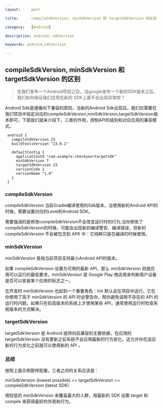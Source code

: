```yaml
---
layout:     post

title:      compileSdkVersion, minSdkVersion 和 targetSdkVersion 的区别

category:   [Android]

description: android，sdkVersion

keywords: android,sdkVersion

---
```


## compileSdkVersion, minSdkVersion 和 targetSdkVersion 的区别

> 在我们发布一个Android项目之后，当google发布一个新的SDK版本之后，我们如何保证我们应用在新的
  SDK上面不会出现异常呢？


Android Sdk是遵循向下兼容的原则，当新的Android Sdk出现后，我们仅需要在我们项目中指定对应的compileSdkVersion,minSdkVersion,targetSdkVersion版本即可，下面我们就来介绍下，三者的作用，控制API的级别和对应应用的兼容模式。



     android {
       compileSdkVersion 23
       buildToolsVersion "23.0.1"

       defaultConfig {
         applicationId "com.example.checkyourtargetsdk"
         minSdkVersion 7
         targetSdkVersion 23
         versionCode 1
         versionName "1.0"
       }
     }

### compileSdkVersion

compileSdkVersion 当前Gradle编译使用的Sdk版本，当使用新的Android API的时候，需要设置对应的Level的Android SDK。

需要强调的是修改compileSdkVersion不会改变运行时的行为,当你修改了compileSdkVersion的时候，可能会出现新的编译警告、编译错误，但新的 compileSdkVersion 不会被包含到 APK 中：它纯粹只是在编译的时候使用。


### minSdkVersion

minSdkVersion 是指当前项目支持最小Android API的版本。

如果 compileSdkVersion 设置为可用的最新 API，那么 minSdkVersion 则是应用可以运行的最低要求。minSdkVersion 是 Google Play 商店用来判断用户设备是否可以安装某个应用的标志之一。

在开发时 minSdkVersion 也起到一个重要角色：lint 默认会在项目中运行，它在你使用了高于 minSdkVersion  的 API 时会警告你，帮你避免调用不存在的 API 的运行时问题。如果只在较高版本的系统上才使用某些 API，通常使用运行时检查系统版本的方式解决。

### targetSdkVersion

targetSdkVersion 是 Android 提供向前兼容的主要依据，在应用的 targetSdkVersion 没有更新之前系统不会应用最新的行为变化。这允许你在适应新的行为变化之前就可以使用新的 API 。


### 总结

  按照上面示例那样配置，三者之间的关系应该是： 

  minSdkVersion (lowest possible) <= targetSdkVersion == compileSdkVersion (latest SDK)

  用较低的 minSdkVersion 来覆盖最大的人群，用最新的 SDK 设置 target 和 compile 来获得最好的外观和行为。






